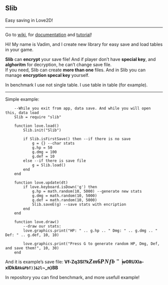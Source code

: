 <h2 id="slib">Slib</h2>

<p>Easy saving in Love2D!</p>

<hr>

<p>Go to <a href="https://github.com/Snuux/Slib/wiki">wiki</a>, for <a href="https://github.com/Snuux/Slib/wiki/Documentation">documentation</a> and <a href="https://github.com/Snuux/Slib/wiki/Tutorial">tutorial</a>!</p>

<p>Hi! My name is Vadim, and I create new library for easy save and load tables in your game.</p>

<p><strong>Slib</strong> can <strong>encrypt</strong> your save file! And if player don’t have <strong>special key</strong>, and <strong>alghoritm</strong> for decryption, he can’t change save file. <br>
If you need, Slib can create <strong>more than one</strong> files. And in Slib you can manage <strong>encryption specal key</strong> yourself.</p>

<p>In benchmark I use not single table. I use table in table (for example).</p>

<hr>

<p>Simple example:</p><div class="se-section-delimiter"></div>

<pre class="prettyprint prettyprinted" style=""><code class="language-lua"><span class="pln">    </span><span class="pun">--</span><span class="typ">While</span><span class="pln"> you </span><span class="kwd">exit</span><span class="pln"> </span><span class="kwd">from</span><span class="pln"> app</span><span class="pun">,</span><span class="pln"> data save</span><span class="pun">.</span><span class="pln"> </span><span class="typ">And</span><span class="pln"> </span><span class="kwd">while</span><span class="pln"> you will open </span><span class="kwd">this</span><span class="pun">,</span><span class="pln"> data load
    </span><span class="typ">Slib</span><span class="pln"> </span><span class="pun">=</span><span class="pln"> </span><span class="kwd">require</span><span class="pln"> </span><span class="str">"slib"</span><span class="pln">

    </span><span class="kwd">function</span><span class="pln"> love</span><span class="pun">.</span><span class="pln">load</span><span class="pun">()</span><span class="pln">
        </span><span class="typ">Slib</span><span class="pun">.</span><span class="pln">init</span><span class="pun">(</span><span class="str">"Slib"</span><span class="pun">)</span><span class="pln">

        </span><span class="kwd">if</span><span class="pln"> </span><span class="typ">Slib</span><span class="pun">.</span><span class="pln">isFirstSave</span><span class="pun">()</span><span class="pln"> </span><span class="kwd">then</span><span class="pln"> </span><span class="pun">--</span><span class="kwd">if</span><span class="pln"> there </span><span class="kwd">is</span><span class="pln"> </span><span class="kwd">no</span><span class="pln"> save
            g </span><span class="pun">=</span><span class="pln"> </span><span class="pun">{}</span><span class="pln"> </span><span class="pun">--</span><span class="kwd">char</span><span class="pln"> stats
            g</span><span class="pun">.</span><span class="pln">hp </span><span class="pun">=</span><span class="pln"> </span><span class="lit">50</span><span class="pln">
            g</span><span class="pun">.</span><span class="pln">dmg </span><span class="pun">=</span><span class="pln"> </span><span class="lit">100</span><span class="pln">
            g</span><span class="pun">.</span><span class="kwd">def</span><span class="pln"> </span><span class="pun">=</span><span class="pln"> </span><span class="lit">10</span><span class="pln">
        </span><span class="kwd">else</span><span class="pln"> </span><span class="pun">--</span><span class="kwd">if</span><span class="pln"> there </span><span class="kwd">is</span><span class="pln"> save file
            g </span><span class="pun">=</span><span class="pln"> </span><span class="typ">Slib</span><span class="pun">.</span><span class="pln">load</span><span class="pun">()</span><span class="pln"> 
        </span><span class="kwd">end</span><span class="pln">
    </span><span class="kwd">end</span><span class="pln">

    </span><span class="kwd">function</span><span class="pln"> love</span><span class="pun">.</span><span class="pln">update</span><span class="pun">(</span><span class="pln">dt</span><span class="pun">)</span><span class="pln">
        </span><span class="kwd">if</span><span class="pln"> love</span><span class="pun">.</span><span class="pln">keyboard</span><span class="pun">.</span><span class="pln">isDown</span><span class="pun">(</span><span class="str">'g'</span><span class="pun">)</span><span class="pln"> </span><span class="kwd">then</span><span class="pln">
            g</span><span class="pun">.</span><span class="pln">hp </span><span class="pun">=</span><span class="pln"> math</span><span class="pun">.</span><span class="pln">random</span><span class="pun">(</span><span class="lit">10</span><span class="pun">,</span><span class="pln"> </span><span class="lit">5000</span><span class="pun">)</span><span class="pln"> </span><span class="pun">--</span><span class="pln">generate </span><span class="kwd">new</span><span class="pln"> stats
            g</span><span class="pun">.</span><span class="pln">dmg </span><span class="pun">=</span><span class="pln"> math</span><span class="pun">.</span><span class="pln">random</span><span class="pun">(</span><span class="lit">10</span><span class="pun">,</span><span class="pln"> </span><span class="lit">5000</span><span class="pun">)</span><span class="pln">
            g</span><span class="pun">.</span><span class="kwd">def</span><span class="pln"> </span><span class="pun">=</span><span class="pln"> math</span><span class="pun">.</span><span class="pln">random</span><span class="pun">(</span><span class="lit">10</span><span class="pun">,</span><span class="pln"> </span><span class="lit">5000</span><span class="pun">)</span><span class="pln">
            </span><span class="typ">Slib</span><span class="pun">.</span><span class="pln">saveE</span><span class="pun">(</span><span class="pln">g</span><span class="pun">)</span><span class="pln"> </span><span class="pun">--</span><span class="pln">save stats </span><span class="kwd">with</span><span class="pln"> encription
        </span><span class="kwd">end</span><span class="pln">
    </span><span class="kwd">end</span><span class="pln">

    </span><span class="kwd">function</span><span class="pln"> love</span><span class="pun">.</span><span class="pln">draw</span><span class="pun">()</span><span class="pln">
        </span><span class="pun">--</span><span class="pln">draw </span><span class="kwd">our</span><span class="pln"> stats</span><span class="pun">:</span><span class="pln">
        love</span><span class="pun">.</span><span class="pln">graphics</span><span class="pun">.</span><span class="kwd">print</span><span class="pun">(</span><span class="str">"HP: "</span><span class="pln"> </span><span class="pun">..</span><span class="pln"> g</span><span class="pun">.</span><span class="pln">hp </span><span class="pun">..</span><span class="pln"> </span><span class="str">" Dmg: "</span><span class="pln"> </span><span class="pun">..</span><span class="pln"> g</span><span class="pun">.</span><span class="pln">dmg </span><span class="pun">..</span><span class="pln"> </span><span class="str">" Def: "</span><span class="pln"> </span><span class="pun">..</span><span class="pln"> g</span><span class="pun">.</span><span class="kwd">def</span><span class="pun">,</span><span class="pln"> </span><span class="lit">10</span><span class="pun">,</span><span class="pln"> </span><span class="lit">10</span><span class="pun">)</span><span class="pln">

        love</span><span class="pun">.</span><span class="pln">graphics</span><span class="pun">.</span><span class="kwd">print</span><span class="pun">(</span><span class="str">"Press G to generate random HP, Dmg, Def, and save them!"</span><span class="pun">,</span><span class="pln"> </span><span class="lit">10</span><span class="pun">,</span><span class="pln"> </span><span class="lit">30</span><span class="pun">)</span><span class="pln">
    </span><span class="kwd">end</span></code></pre>

<p>And it is example’s save file: <strong>Vf-Zq3SI?k<span class="MathJax_Preview"></span><span class="MathJax" id="MathJax-Element-127-Frame" role="textbox" aria-readonly="true" style=""><nobr><span class="math" id="MathJax-Span-1289" style="width: 7.572em; display: inline-block;"><span style="display: inline-block; position: relative; width: 5.653em; height: 0px; font-size: 134%;"><span style="position: absolute; clip: rect(1.335em 1000.003em 2.561em -0.424em); top: -2.183em; left: 0.003em;"><span class="mrow" id="MathJax-Span-1290"><span class="mi" id="MathJax-Span-1291" style="font-family: MathJax_Math; font-style: italic;">Z<span style="display: inline-block; overflow: hidden; height: 1px; width: 0.056em;"></span></span><span class="mi" id="MathJax-Span-1292" style="font-family: MathJax_Math; font-style: italic;">m</span><span class="mn" id="MathJax-Span-1293" style="font-family: MathJax_Main;">6</span><span class="mi" id="MathJax-Span-1294" style="font-family: MathJax_Math; font-style: italic;">P<span style="display: inline-block; overflow: hidden; height: 1px; width: 0.109em;"></span></span><span class="mi" id="MathJax-Span-1295" style="font-family: MathJax_Math; font-style: italic;">N<span style="display: inline-block; overflow: hidden; height: 1px; width: 0.109em;"></span></span><span class="mi" id="MathJax-Span-1296" style="font-family: MathJax_Math; font-style: italic;">f<span style="display: inline-block; overflow: hidden; height: 1px; width: 0.056em;"></span></span><span class="mi" id="MathJax-Span-1297" style="font-family: MathJax_Math; font-style: italic;">b</span><span class="mo" id="MathJax-Span-1298" style="font-family: MathJax_Main; padding-left: 0.269em;">"</span></span><span style="display: inline-block; width: 0px; height: 2.188em;"></span></span></span><span style="border-left-width: 0.004em; border-left-style: solid; display: inline-block; overflow: hidden; width: 0px; height: 1.361em; vertical-align: -0.354em;"></span></span></nobr></span><script type="math/tex" id="MathJax-Element-127">Zm6PNfb"</script>w0RUXla-xlDk&amp;<code>Rk&amp;PbT)]&amp;2l</code>~_n}BB</strong></p>

<p>In repository you can find benchmark, and more usefull example!</p>